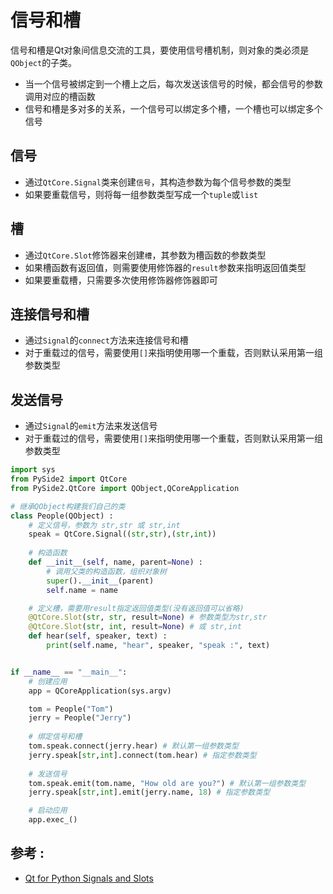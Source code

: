 # 信号和槽
信号和槽是Qt对象间信息交流的工具，要使用信号槽机制，则对象的类必须是`QObject`的子类。
* 当一个信号被绑定到一个槽上之后，每次发送该信号的时候，都会信号的参数调用对应的槽函数
* 信号和槽是多对多的关系，一个信号可以绑定多个槽，一个槽也可以绑定多个信号

## 信号
* 通过`QtCore.Signal`类来创建`信号`，其构造参数为每个信号参数的类型
* 如果要重载信号，则将每一组参数类型写成一个`tuple`或`list`

## 槽
* 通过`QtCore.Slot`修饰器来创建`槽`，其参数为槽函数的参数类型
* 如果槽函数有返回值，则需要使用修饰器的`result`参数来指明返回值类型
* 如果要重载槽，只需要多次使用修饰器修饰器即可

## 连接信号和槽
* 通过`Signal`的`connect`方法来连接信号和槽
* 对于重载过的信号，需要使用`[]`来指明使用哪一个重载，否则默认采用第一组参数类型

## 发送信号
* 通过`Signal`的`emit`方法来发送信号
* 对于重载过的信号，需要使用`[]`来指明使用哪一个重载，否则默认采用第一组参数类型

```Python
import sys
from PySide2 import QtCore
from PySide2.QtCore import QObject,QCoreApplication

# 继承QObject构建我们自己的类
class People(QObject) :
    # 定义信号，参数为 str,str 或 str,int
    speak = QtCore.Signal((str,str),(str,int))
    
    # 构造函数
    def __init__(self, name, parent=None) :
        # 调用父类的构造函数，组织对象树
        super().__init__(parent) 
        self.name = name

    # 定义槽，需要用result指定返回值类型(没有返回值可以省略)
    @QtCore.Slot(str, str, result=None) # 参数类型为str,str
    @QtCore.Slot(str, int, result=None) # 或 str,int
    def hear(self, speaker, text) :
        print(self.name, "hear", speaker, "speak :", text)


if __name__ == "__main__":
    # 创建应用
    app = QCoreApplication(sys.argv)

    tom = People("Tom")
    jerry = People("Jerry")
    
    # 绑定信号和槽
    tom.speak.connect(jerry.hear) # 默认第一组参数类型
    jerry.speak[str,int].connect(tom.hear) # 指定参数类型
    
    # 发送信号
    tom.speak.emit(tom.name, "How old are you?") # 默认第一组参数类型
    jerry.speak[str,int].emit(jerry.name, 18) # 指定参数类型

    # 启动应用
    app.exec_()
```

## 参考 :  
* [Qt for Python Signals and Slots](https://wiki.qt.io/Qt_for_Python_Signals_and_Slots)